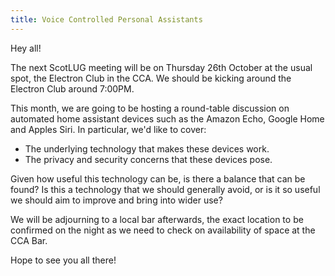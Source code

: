 ```yaml
---
title: Voice Controlled Personal Assistants
---
```


Hey all!

The next ScotLUG meeting will be on Thursday 26th October at the usual spot, the Electron Club in the CCA. We should be kicking around the Electron Club around 7:00PM.

This month, we are going to be hosting a round-table discussion on automated home assistant devices such as the Amazon Echo, Google Home and Apples Siri. In particular, we'd like to cover:

 * The underlying technology that makes these devices work.
 * The privacy and security concerns that these devices pose.

Given how useful this technology can be, is there a balance that can be found? Is this a technology that we should generally avoid, or is it so useful we should aim to improve and bring into wider use?

We will be adjourning to a local bar afterwards, the exact location to be confirmed on the night as we need to check on availability of space at the CCA Bar.

Hope to see you all there!